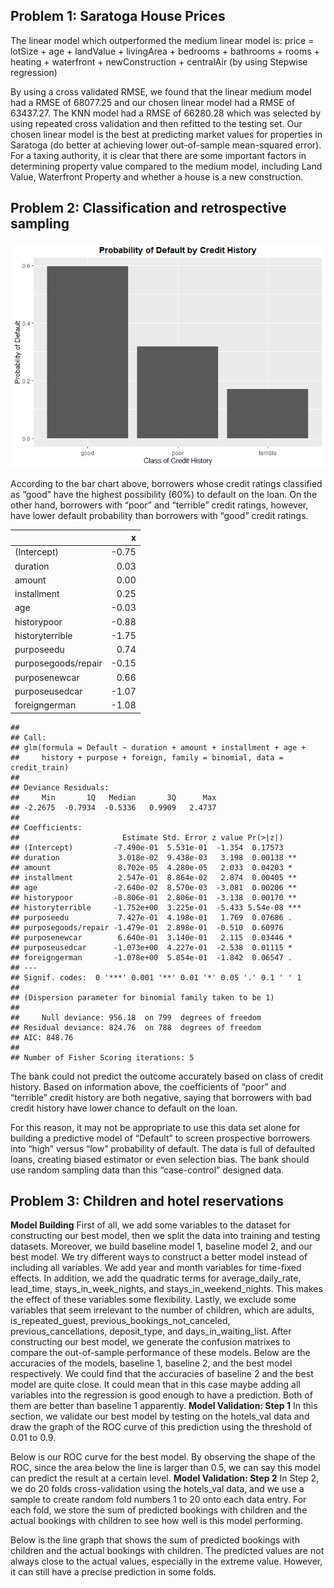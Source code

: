 ## Problem 1: Saratoga House Prices

The linear model which outperformed the medium linear model is: price =
lotSize + age + landValue + livingArea + bedrooms + bathrooms + rooms +
heating + waterfront + newConstruction + centralAir (by using Stepwise
regression)

By using a cross validated RMSE, we found that the linear medium model
had a RMSE of 68077.25 and our chosen linear model had a RMSE of
63437.27. The KNN model had a RMSE of 66280.28 which was selected by
using repeated cross validation and then refitted to the testing set.
Our chosen linear model is the best at predicting market values for
properties in Saratoga (do better at achieving lower out-of-sample
mean-squared error). For a taxing authority, it is clear that there are
some important factors in determining property value compared to the
medium model, including Land Value, Waterfront Property and whether a
house is a new construction.

## Problem 2: Classification and retrospective sampling

![](Chia-Sheng-Tu---PS2_files/figure-markdown_strict/problem%202_bar_chart-1.png)

According to the bar chart above, borrowers whose credit ratings
classified as “good” have the highest possibility (60%) to default on
the loan. On the other hand, borrowers with “poor” and “terrible” credit
ratings, however, have lower default probability than borrowers with
“good” credit ratings.

<table>
<thead>
<tr class="header">
<th style="text-align: left;"></th>
<th style="text-align: right;">x</th>
</tr>
</thead>
<tbody>
<tr class="odd">
<td style="text-align: left;">(Intercept)</td>
<td style="text-align: right;">-0.75</td>
</tr>
<tr class="even">
<td style="text-align: left;">duration</td>
<td style="text-align: right;">0.03</td>
</tr>
<tr class="odd">
<td style="text-align: left;">amount</td>
<td style="text-align: right;">0.00</td>
</tr>
<tr class="even">
<td style="text-align: left;">installment</td>
<td style="text-align: right;">0.25</td>
</tr>
<tr class="odd">
<td style="text-align: left;">age</td>
<td style="text-align: right;">-0.03</td>
</tr>
<tr class="even">
<td style="text-align: left;">historypoor</td>
<td style="text-align: right;">-0.88</td>
</tr>
<tr class="odd">
<td style="text-align: left;">historyterrible</td>
<td style="text-align: right;">-1.75</td>
</tr>
<tr class="even">
<td style="text-align: left;">purposeedu</td>
<td style="text-align: right;">0.74</td>
</tr>
<tr class="odd">
<td style="text-align: left;">purposegoods/repair</td>
<td style="text-align: right;">-0.15</td>
</tr>
<tr class="even">
<td style="text-align: left;">purposenewcar</td>
<td style="text-align: right;">0.66</td>
</tr>
<tr class="odd">
<td style="text-align: left;">purposeusedcar</td>
<td style="text-align: right;">-1.07</td>
</tr>
<tr class="even">
<td style="text-align: left;">foreigngerman</td>
<td style="text-align: right;">-1.08</td>
</tr>
</tbody>
</table>

    ## 
    ## Call:
    ## glm(formula = Default ~ duration + amount + installment + age + 
    ##     history + purpose + foreign, family = binomial, data = credit_train)
    ## 
    ## Deviance Residuals: 
    ##     Min       1Q   Median       3Q      Max  
    ## -2.2675  -0.7934  -0.5336   0.9909   2.4737  
    ## 
    ## Coefficients:
    ##                       Estimate Std. Error z value Pr(>|z|)    
    ## (Intercept)         -7.490e-01  5.531e-01  -1.354  0.17573    
    ## duration             3.018e-02  9.438e-03   3.198  0.00138 ** 
    ## amount               8.702e-05  4.280e-05   2.033  0.04203 *  
    ## installment          2.547e-01  8.864e-02   2.874  0.00405 ** 
    ## age                 -2.640e-02  8.570e-03  -3.081  0.00206 ** 
    ## historypoor         -8.806e-01  2.806e-01  -3.138  0.00170 ** 
    ## historyterrible     -1.752e+00  3.225e-01  -5.433 5.54e-08 ***
    ## purposeedu           7.427e-01  4.198e-01   1.769  0.07686 .  
    ## purposegoods/repair -1.479e-01  2.898e-01  -0.510  0.60976    
    ## purposenewcar        6.640e-01  3.140e-01   2.115  0.03446 *  
    ## purposeusedcar      -1.073e+00  4.227e-01  -2.538  0.01115 *  
    ## foreigngerman       -1.078e+00  5.854e-01  -1.842  0.06547 .  
    ## ---
    ## Signif. codes:  0 '***' 0.001 '**' 0.01 '*' 0.05 '.' 0.1 ' ' 1
    ## 
    ## (Dispersion parameter for binomial family taken to be 1)
    ## 
    ##     Null deviance: 956.18  on 799  degrees of freedom
    ## Residual deviance: 824.76  on 788  degrees of freedom
    ## AIC: 848.76
    ## 
    ## Number of Fisher Scoring iterations: 5

The bank could not predict the outcome accurately based on class of
credit history. Based on information above, the coefficients of “poor”
and “terrible” credit history are both negative, saying that borrowers
with bad credit history have lower chance to default on the loan.

For this reason, it may not be appropriate to use this data set alone
for building a predictive model of “Default” to screen prospective
borrowers into “high” versus “low” probability of default. The data is
full of defaulted loans, creating biased estimator or even selection
bias. The bank should use random sampling data than this “case-control”
designed data.

## Problem 3: Children and hotel reservations

**Model Building** First of all, we add some variables to the dataset
for constructing our best model, then we split the data into training
and testing datasets. Moreover, we build baseline model 1, baseline
model 2, and our best model. We try different ways to construct a better
model instead of including all variables. We add year and month
variables for time-fixed effects. In addition, we add the quadratic
terms for average\_daily\_rate, lead\_time, stays\_in\_week\_nights, and
stays\_in\_weekend\_nights. This makes the effect of these variables
some flexibility. Lastly, we exclude some variables that seem irrelevant
to the number of children, which are adults, is\_repeated\_guest,
previous\_bookings\_not\_canceled, previous\_cancellations,
deposit\_type, and days\_in\_waiting\_list. After constructing our best
model, we generate the confusion matrixes to compare the out-of-sample
performance of these models. Below are the accuracies of the models,
baseline 1, baseline 2, and the best model respectively. We could find
that the accuracies of baseline 2 and the best model are quite close. It
could mean that in this case maybe adding all variables into the
regression is good enough to have a prediction. Both of them are better
than baseline 1 apparently. **Model Validation: Step 1** In this
section, we validate our best model by testing on the hotels\_val data
and draw the graph of the ROC curve of this prediction using the
threshold of 0.01 to 0.9.

Below is our ROC curve for the best model. By observing the shape of the
ROC, since the area below the line is larger than 0.5, we can say this
model can predict the result at a certain level. **Model Validation:
Step 2** In Step 2, we do 20 folds cross-validation using the
hotels\_val data, and we use a sample to create random fold numbers 1 to
20 onto each data entry. For each fold, we store the sum of predicted
bookings with children and the actual bookings with children to see how
well is this model performing.

Below is the line graph that shows the sum of predicted bookings with
children and the actual bookings with children. The predicted values are
not always close to the actual values, especially in the extreme value.
However, it can still have a precise prediction in some folds.

